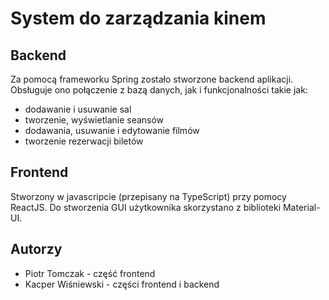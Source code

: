 # System do zarządzania kinem
## Backend
Za pomocą frameworku Spring zostało stworzone backend aplikacji. Obsługuje ono połączenie z bazą danych, jak i funkcjonalności takie jak:
- dodawanie i usuwanie sal
- tworzenie, wyświetlanie seansów
- dodawania, usuwanie i edytowanie filmów
- tworzenie rezerwacji biletów

## Frontend
Stworzony w javascripcie (przepisany na TypeScript) przy pomocy ReactJS. Do stworzenia GUI użytkownika skorzystano z biblioteki Material-UI.

## Autorzy
- Piotr Tomczak - część frontend
- Kacper Wiśniewski - części frontend i backend
